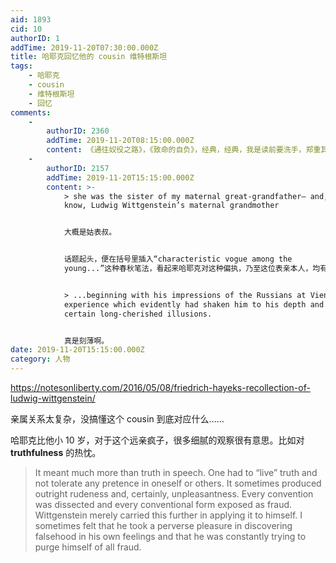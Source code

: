 ```yaml
---
aid: 1893
cid: 10
authorID: 1
addTime: 2019-11-20T07:30:00.000Z
title: 哈耶克回忆他的 cousin 维特根斯坦
tags:
    - 哈耶克
    - cousin
    - 维特根斯坦
    - 回忆
comments:
    -
        authorID: 2360
        addTime: 2019-11-20T08:15:00.000Z
        content: 《通往奴役之路》，《致命的自负》，经典，经典，我是读前要洗手，郑重其事的。：)
    -
        authorID: 2157
        addTime: 2019-11-20T15:15:00.000Z
        content: >-
            > she was the sister of my maternal great-grandfather— and, as I now
            know, Ludwig Wittgenstein’s maternal grandmother


            大概是姑表叔。


            话题起头，便在括号里插入“characteristic vogue among the
            young...”这种春秋笔法，看起来哈耶克对这种偏执，乃至这位表亲本人，均有些不以为然。


            > ...beginning with his impressions of the Russians at Vienna, an
            experience which evidently had shaken him to his depth and destroyed
            certain long-cherished illusions.


            真是刻薄啊。
date: 2019-11-20T15:15:00.000Z
category: 人物
---
```


https://notesonliberty.com/2016/05/08/friedrich-hayeks-recollection-of-ludwig-wittgenstein/

亲属关系太复杂，没搞懂这个 cousin 到底对应什么……

哈耶克比他小 10 岁，对于这个远亲疯子，很多细腻的观察很有意思。比如对 **truthfulness** 的热忱。

> It meant much more than truth in speech. One had to “live” truth and not tolerate any pretence in oneself or others. It sometimes produced outright rudeness and, certainly, unpleasantness. Every convention was dissected and every conventional form exposed as fraud. Wittgenstein merely carried this further in applying it to himself. I sometimes felt that he took a perverse pleasure in discovering falsehood in his own feelings and that he was constantly trying to purge himself of all fraud.

